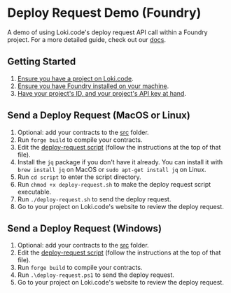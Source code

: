 # Deploy Request Demo (Foundry)

A demo of using Loki.code's deploy request API call within a Foundry project. For a more detailed guide, check out our [docs](https://docs.lokicode.app/make-a-deploy-request).

## Getting Started

1. [Ensure you have a project on Loki.code](https://docs.lokicode.app/getting-started/how-to-create-a-new-project).
2. [Ensure you have Foundry installed on your machine](https://book.getfoundry.sh/getting-started/installation).
3. [Have your project's ID, and your project's API key at hand](https://docs.lokicode.app/make-a-deploy-request#step-1-generate-an-api-key).

## Send a Deploy Request (MacOS or Linux)

1. Optional: add your contracts to the [src](/foundry/src/) folder.
2. Run `forge build` to compile your contracts.
3. Edit the [deploy-request script](/foundry/script/deploy-request.sh) (follow the instructions at the top of that file).
4. Install the `jq` package if you don't have it already. You can install it with `brew install jq` on MacOS or `sudo apt-get install jq` on Linux.
5. Run `cd script` to enter the script directory.
6. Run `chmod +x deploy-request.sh` to make the deploy request script executable.
7. Run `./deploy-request.sh` to send the deploy request.
8. Go to your project on Loki.code's website to review the deploy request.

## Send a Deploy Request (Windows)

1. Optional: add your contracts to the [src](/foundry/src/) folder.
2. Edit the [deploy-request script](/foundry/script/deploy-request.ps1) (follow the instructions at the top of that file).
3. Run `forge build` to compile your contracts.
4. Run `.\deploy-request.ps1` to send the deploy request.
5. Go to your project on Loki.code's website to review the deploy request.
